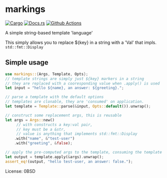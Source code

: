 # markings

[![Cargo](https://img.shields.io/crates/v/markings.svg)](https://crates.io/crates/markings) [![Docs.rs](https://docs.rs/markings/badge.svg)](https://docs.rs/markings) [![Github Actions](https://github.com/museun/markings/workflows/Rust/badge.svg)](https://github.com/museun/markings) 

A simple string-based template 'language'

This simply allows you to replace ${key} in a string with a 'Val' that impls. `std::fmt::Display`

## Simple usage
```rust
use markings::{Args, Template, Opts};
// template strings are simply just ${key} markers in a string
// they are replaced with a cooresponding value when .apply() is used
let input = "hello ${name}, an answer: ${greeting}.";

// parse a template with the default options
// templates are clonable, they are 'consumed' on application.
let template = Template::parse(&input, Opts::default()).unwrap();

// construct some replacement args, this is reusable
let args = Args::new()
     // with constructs a key:val pair,
     // key must be a &str,
     // value is anything that implements std::fmt::Display
    .with("name", &"test-user")
    .with("greeting", &false);    

// apply the pre-computed args to the template, consuming the template
let output = template.apply(&args).unwrap();
assert_eq!(output, "hello test-user, an answer: false.");
```

License: 0BSD
